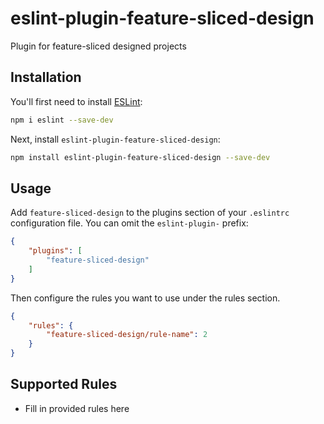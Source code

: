 # eslint-plugin-feature-sliced-design

Plugin for feature-sliced designed projects

## Installation

You'll first need to install [ESLint](https://eslint.org/):

```sh
npm i eslint --save-dev
```

Next, install `eslint-plugin-feature-sliced-design`:

```sh
npm install eslint-plugin-feature-sliced-design --save-dev
```

## Usage

Add `feature-sliced-design` to the plugins section of your `.eslintrc` configuration file. You can omit the `eslint-plugin-` prefix:

```json
{
    "plugins": [
        "feature-sliced-design"
    ]
}
```


Then configure the rules you want to use under the rules section.

```json
{
    "rules": {
        "feature-sliced-design/rule-name": 2
    }
}
```

## Supported Rules

* Fill in provided rules here


